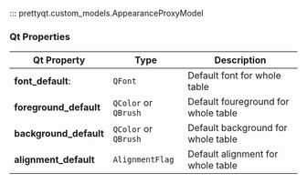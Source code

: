 ::: prettyqt.custom_models.AppearanceProxyModel

### Qt Properties

| Qt Property            | Type                 | Description                         |
| -----------------------|----------------------|-------------------------------------|
| **font_default**:      | `QFont`              | Default font for whole table        |
| **foreground_default** | `QColor` or `QBrush` | Default foureground for whole table |
| **background_default** | `QColor` or `QBrush` | Default background for whole table  |
| **alignment_default**  | `AlignmentFlag`      | Default alignment for whole table   |
